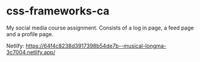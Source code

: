 # css-frameworks-ca

My social media course assignment. Consists of a log in page, a feed page and a profile page.

Netlify: https://64f4c8238d3917398b54de7b--musical-longma-3c7004.netlify.app/
